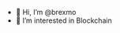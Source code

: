 - 👋 Hi, I’m @brexmo
- 👀 I’m interested in Blockchain

<!---
brexmo/brexmo is a ✨ special ✨ repository because its `README.md` (this file) appears on your GitHub profile.
You can click the Preview link to take a look at your changes.
--->
